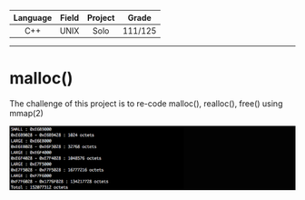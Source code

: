 | Language | Field           | Project | Grade |
| :------: |:---------------:| :------:|:-----:|
| C++      | UNIX | Solo    |111/125|

---

# malloc()
The challenge of this project is to re-code malloc(), realloc(), free() using mmap(2)

![Alt text](https://github.com/aleung-c/Memory_Allocation_Project/raw/master/cover/ft_malloc_screenshot.png "demo")
